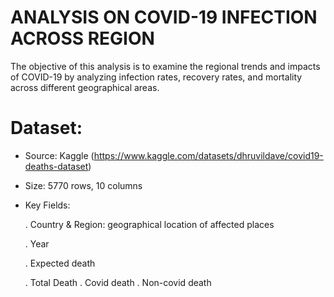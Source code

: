 # ANALYSIS ON COVID-19 INFECTION ACROSS REGION
The objective of this analysis is to examine the regional trends and impacts of COVID-19 by  analyzing infection rates, recovery rates, and mortality across different geographical areas.
# Dataset:
- Source: Kaggle (https://www.kaggle.com/datasets/dhruvildave/covid19-deaths-dataset)
- Size: 5770 rows, 10 columns
- Key Fields:

  . Country & Region: geographical location of affected places

  . Year 

  . Expected death
 
  . Total Death
  . Covid death
  . Non-covid death
